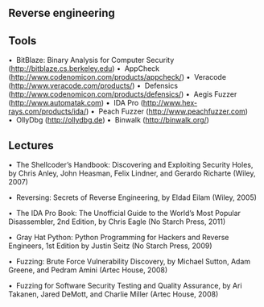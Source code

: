 ## Reverse engineering

## Tools

•  BitBlaze: Binary Analysis for Computer Security (http://bitblaze.cs.berkeley.edu)
•  AppCheck (http://www.codenomicon.com/products/appcheck/)
•  Veracode (http://www.veracode.com/products/)
•  Defensics (http://www.codenomicon.com/products/defensics/)
•  Aegis Fuzzer (http://www.automatak.com)
•  IDA Pro (http://www.hex-rays.com/products/ida/)
•  Peach Fuzzer (http://www.peachfuzzer.com)
•  OllyDbg (http://ollydbg.de)
•  Binwalk (http://binwalk.org/)

## Lectures

•  The Shellcoder’s Handbook: Discovering and Exploiting Security Holes, by Chris Anley, John Heasman, Felix Lindner, and Gerardo Richarte (Wiley, 2007)

•  Reversing: Secrets of Reverse Engineering, by Eldad Eilam (Wiley, 2005)

•  The IDA Pro Book: The Unofficial Guide to the World’s Most Popular Disassembler, 2nd Edition, by Chris Eagle (No Starch Press, 2011)

•  Gray Hat Python: Python Programming for Hackers and Reverse Engineers, 1st Edition by Justin Seitz (No Starch Press, 2009)

•  Fuzzing: Brute Force Vulnerability Discovery, by Michael Sutton, Adam Greene, and Pedram Amini (Artec House, 2008)

•  Fuzzing for Software Security Testing and Quality Assurance, by Ari Takanen, Jared DeMott, and Charlie Miller (Artec House, 2008)